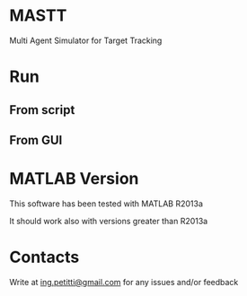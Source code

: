 # MASTT
Multi Agent Simulator for Target Tracking

# Run
## From script

## From GUI

# MATLAB Version
This software has been tested with MATLAB R2013a

It should work also with versions greater than R2013a

# Contacts
Write at ing.petitti@gmail.com for any issues and/or feedback
